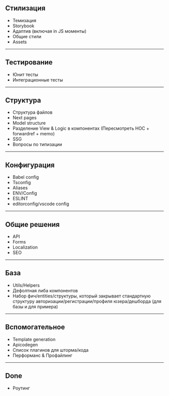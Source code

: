 ## Стилизация

- Темизация
- Storybook
- Адаптив (включая in JS моменты)
- Общие стили
- Assets

---

## Тестирование

- Юнит тесты
- Интеграционные тесты

---

## Структура

- Структура файлов
- Next pages
- Model structure
- Разделение View & Logic в компонентах (Пересмотреть HOC + forwardref + memo)
- SSG
- Вопросы по типизации

---

## Конфигурация

- Babel config
- Tsconfig
- Aliases
- ENV/Config
- ESLINT
- editorconfig/vscode config

---

## Общие решения

- API
- Forms
- Localization
- SEO

---

## База

- Utils/Helpers
- Дефолтная либа компонентов
- Набор фич/entities/структуры, который закрывает стандартную структуру авторизации/регистрации/профиля юзера/дешборда (для базы и для примера)

---

## Вспомогательное

- Template generation
- Apicodegen
- Список плагинов для шторма/кода
- Перформанс & Профайлинг

---

## Done

- Роутинг
